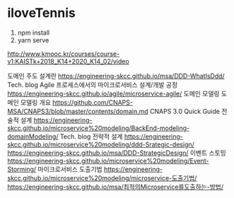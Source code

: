 # iloveTennis

1. npm install
2. yarn serve

http://www.kmooc.kr/courses/course-v1:KAISTk+2018_K14+2020_K14_02/video


도메인 주도 설계란	https://engineering-skcc.github.io/msa/DDD-WhatIsDdd/	Tech. blog
Agile 프로세스에서의 마이크로서비스 설계/개발 공정	https://engineering-skcc.github.io/agile/microservice-agile/
도메인 모델링	도메인 모델링 개요	https://github.com/CNAPS-MSA/CNAPS3/blob/master/contents/domain.md	CNAPS 3.0 Quick Guide
전술적 설계	https://engineering-skcc.github.io/microservice%20modeling/BackEnd-modeling-domainModeling/	Tech. blog
전략적 설계	https://engineering-skcc.github.io/microservice%20modeling/ddd-Srategic-design/
https://engineering-skcc.github.io/msa/DDD-StrategicDesign/
이벤트 스토밍	https://engineering-skcc.github.io/microservice%20modeling/Event-Storming/
마이크로서비스 도출기법	https://engineering-skcc.github.io/microservice%20modeling/microservice-도출기법/
https://engineering-skcc.github.io/msa/최적의Microservice를도출하는-방법/
